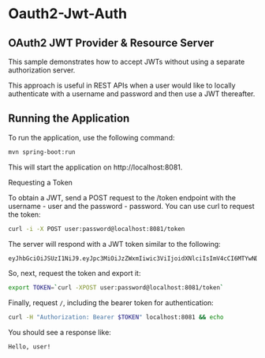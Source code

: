 # Oauth2-Jwt-Auth
## OAuth2 JWT Provider & Resource Server

This sample demonstrates how to accept JWTs without using a separate authorization server.

This approach is useful in REST APIs when a user would like to locally authenticate with a username and password and then use a JWT thereafter.

## Running the Application

To run the application, use the following command:

```bash
mvn spring-boot:run
```

This will start the application on http://localhost:8081.

Requesting a Token

To obtain a JWT, send a POST request to the /token endpoint with the username - user and the password - password. You can use curl to request the token:

```bash
curl -i -X POST user:password@localhost:8081/token
```

The server will respond with a JWT token similar to the following:

```bash
eyJhbGciOiJSUzI1NiJ9.eyJpc3MiOiJzZWxmIiwic3ViIjoidXNlciIsImV4cCI6MTYwNDA0MzA1MSwiaWF0IjoxNjA0MDA3MDUxfQ.yDF_JgSwl5sk21CF7AE1AYbYzRd5YYqe3MIgSWpgN0t2UqsjaaEDhmmICKizt-_0iZy8nkEpNnvgqv5bOHDhs7AXlYS1pg8dgPKuyfkhyVIKa3DhuGyb7tFjwJxHpr128BXf1Dbq-p7Njy46tbKsZhP5zGTjdXlqlAhR4Bl5Fxaxr7D0gdTVBVTlUp9DCy6l-pTBpsvHxShkjXJ0GHVpIZdB-c2e_K9PfTW5MDPcHekG9djnWPSEy-fRvKzTsyVFhdy-X3NXQWWkjFv9bNarV-bhxMlzqhujuaeXJGEqUZlkhBxTsqFr1N7XVcmhs3ECdjEyun2fUSge4BoC7budsQ
```

So, next, request the token and export it:

```bash
export TOKEN=`curl -XPOST user:password@localhost:8081/token`
```

Finally, request `/`, including the bearer token for authentication:

```bash
curl -H "Authorization: Bearer $TOKEN" localhost:8081 && echo
```

You should see a response like:

```bash
Hello, user!
```
